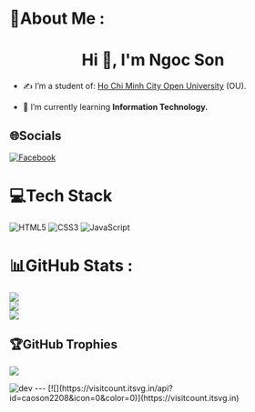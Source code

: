 # 💫About Me :
 <h1 align="center">Hi 👋, I'm Ngoc Son</h1>
<ul>
  <li>
    <p>✍ I’m a student of: <a href="https://ou.edu.vn/">Ho Chi Minh City Open University</a> (OU).</p>
  </li>
  <li>
    <p>🌱 I’m currently learning <strong>Information Technology.</strong></p>
  </li>
</ul>


## 🌐Socials
[![Facebook](https://img.shields.io/badge/Facebook-%231877F2.svg?logo=Facebook&logoColor=white)](https:https://www.facebook.com/profile.php?id=100012578958261) 

# 💻Tech Stack
![HTML5](https://img.shields.io/badge/html5-%23E34F26.svg?style=plastic&logo=html5&logoColor=white) ![CSS3](https://img.shields.io/badge/css3-%231572B6.svg?style=plastic&logo=css3&logoColor=white) ![JavaScript](https://img.shields.io/badge/javascript-%23323330.svg?style=plastic&logo=javascript&logoColor=%23F7DF1E)
# 📊GitHub Stats :
![](https://github-readme-stats.vercel.app/api?username=caoson2208&theme=radical&hide_border=false&include_all_commits=false&count_private=false)<br/>
![](https://github-readme-streak-stats.herokuapp.com/?user=caoson2208&theme=radical&hide_border=false)<br/>
![](https://github-readme-stats.vercel.app/api/top-langs/?username=caoson2208&theme=radical&hide_border=false&include_all_commits=false&count_private=false&layout=compact)
## 🏆GitHub Trophies
![](https://github-trophies.vercel.app/?username=caoson2208&theme=radical&no-frame=false&no-bg=false&margin-w=4)
<p></p>
<img src="https://camo.githubusercontent.com/117d0191569b7e00e69062ce99d26fe9c251dc735c57386b497c75b0b26dda08/68747470733a2f2f63646e2e6472696262626c652e636f6d2f75736572732f313035393538332f73637265656e73686f74732f343137313336372f636f64696e672d667265616b2e676966" alt="dev" data-canonical-src="https://cdn.dribbble.com/users/1059583/screenshots/4171367/coding-freak.gif" style="max-width: 100%; display: inline-block;" data-target="animated-image.originalImage">
---
[![](https://visitcount.itsvg.in/api?id=caoson2208&icon=0&color=0)](https://visitcount.itsvg.in)

